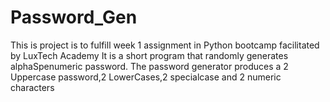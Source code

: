 # Password_Gen
This is project is to fulfill week 1 assignment in Python bootcamp facilitated by LuxTech Academy 
It is a short program that randomly generates alphaSpenumeric password.
The password generator produces a 2 Uppercase password,2 LowerCases,2 specialcase and 2 numeric characters
